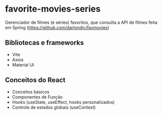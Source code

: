 # favorite-movies-series
Gerenciador de filmes (e séries) favoritos, que consulta a API de filmes feita em Spring (https://github.com/darlondjc/favmovies)

## Bibliotecas e frameworks
- Vite
- Axios
- Material UI

## Conceitos do React
- Conceitos básicos
- Componentes de Função
- Hooks (useState, useEffect, hooks personalizados)
- Controle de estados globais (useContext)

